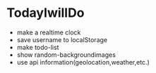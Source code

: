 # TodayIwillDo

- make a realtime clock
- save username to localStorage
- make todo-list
- show random-backgroundimages
- use api information(geolocation,weather,etc.)
